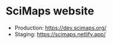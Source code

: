# SciMaps website

* Production: <https://dev.scimaps.org/>
* Staging: <https://scimaps.netlify.app/>

